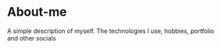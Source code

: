 # About-me
A simple description of myself. The technologies I use, hobbies, portfolio and other socials
